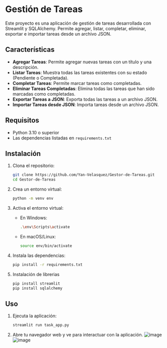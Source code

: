 # Gestión de Tareas

Este proyecto es una aplicación de gestión de tareas desarrollada con Streamlit y SQLAlchemy. Permite agregar, listar, completar, eliminar, exportar e importar tareas desde un archivo JSON.

## Características

- **Agregar Tareas**: Permite agregar nuevas tareas con un título y una descripción.
- **Listar Tareas**: Muestra todas las tareas existentes con su estado (Pendiente o Completada).
- **Completar Tareas**: Permite marcar tareas como completadas.
- **Eliminar Tareas Completadas**: Elimina todas las tareas que han sido marcadas como completadas.
- **Exportar Tareas a JSON**: Exporta todas las tareas a un archivo JSON.
- **Importar Tareas desde JSON**: Importa tareas desde un archivo JSON.

## Requisitos

- Python 3.10 o superior
- Las dependencias listadas en `requirements.txt`

## Instalación

1. Clona el repositorio:
    ```sh
    git clone https://github.com/Yan-Velasquez/Gestor-de-Tareas.git
    cd Gestor-de-Tareas
    ```

2. Crea un entorno virtual:
    ```sh
    python -m venv env
    ```

3. Activa el entorno virtual:
    - En Windows:
        ```sh
        .\env\Scripts\activate
        ```
    - En macOS/Linux:
        ```sh
        source env/bin/activate
        ```

4. Instala las dependencias:
    ```sh
    pip install -r requirements.txt
    ```
5. Instalación de librerias
    ```sh
    pip install streamlit
    pip install sqlalchemy
    ```

## Uso

1. Ejecuta la aplicación:
    ```sh
    streamlit run task_app.py
    ```

2. Abre tu navegador web y ve para interactuar con la aplicación.
![image](https://github.com/user-attachments/assets/e7e20a8c-b3a4-44dd-aafb-adeec4dada85)
![image](https://github.com/user-attachments/assets/9ddabd3e-e5a8-47f4-9180-8a492243c2c1)


